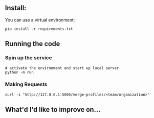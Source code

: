 ## Install:

You can use a virtual environment:
```
pip install -r requirements.txt
```

## Running the code



### Spin up the service

```
# activate the environment and start up local server
python -m run 
```

### Making Requests

```
curl -i "http://127.0.0.1:5000/merge-profiles/<team/organization>"
```


## What'd I'd like to improve on...
